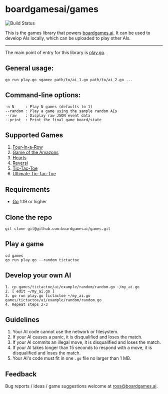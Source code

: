 # boardgamesai/games

![Build Status](https://travis-ci.com/boardgamesai/games.svg?branch=master)

This is the games library that powers [boardgames.ai](https://boardgames.ai). It can be used to develop AIs locally, which can be uploaded to play other AIs.

---

The main point of entry for this library is [play.go](https://github.com/boardgamesai/games/blob/master/play.go).

## General usage:
```
go run play.go <game> path/to/ai_1.go path/to/ai_2.go ...
```

## Command-line options:
```
-n N     : Play N games (defaults to 1)
--random : Play a game using the sample random AIs
--raw    : Display raw JSON event data
--print  : Print the final game board/state
```

## Supported Games
1. [Four-in-a-Row](fourinarow)
1. [Game of the Amazons](amazons)
1. [Hearts](hearts)
1. [Reversi](reversi)
1. [Tic-Tac-Toe](tictactoe)
1. [Ultimate Tic-Tac-Toe](ulttictactoe)

## Requirements
* [Go](https://go.dev) 1.19 or higher

## Clone the repo
```
git clone git@github.com:boardgamesai/games.git
```

## Play a game
```
cd games
go run play.go --random tictactoe
```

## Develop your own AI
```
1. cp games/tictactoe/ai/example/random/random.go ~/my_ai.go
2. [ edit ~/my_ai.go ]
3. go run play.go tictactoe ~/my_ai.go games/tictactoe/ai/example/random/random.go
4. Repeat steps 2-3
```

## Guidelines
1. Your AI code cannot use the network or filesystem.
1. If your AI causes a panic, it is disqualified and loses the match.
1. If your AI commits an illegal move, it is disqualified and loses the match.
1. If your AI takes longer than 15 seconds to respond with a move, it is disqualified and loses the match.
1. Your AI's code must fit in one `.go` file no larger than 1 MB.

## Feedback
Bug reports / ideas / game suggestions welcome at ross@boardgames.ai.